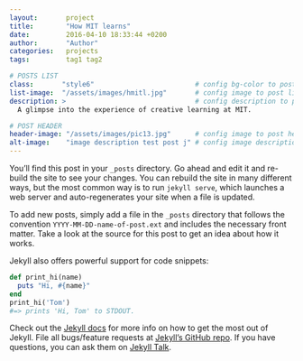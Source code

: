 ```yaml
---
layout:       project
title:        "How MIT learns"
date:         2016-04-10 18:33:44 +0200
author:       "Author"
categories:   projects
tags:         tag1 tag2

# POSTS LIST
class:       "style6"                         # config bg-color to post list card (1..6)
list-image:  "/assets/images/hmitl.jpg"       # config image to post list card (1..6)
description: >                                # config description to post list card
  A glimpse into the experience of creative learning at MIT.

# POST HEADER
header-image: "/assets/images/pic13.jpg"      # config image to post header
alt-image:    "image description test post j" # config image description to alt att.
---
```

You’ll find this post in your `_posts` directory. Go ahead and edit it and re-build the site to see your changes. You can rebuild the site in many different ways, but the most common way is to run `jekyll serve`, which launches a web server and auto-regenerates your site when a file is updated.

To add new posts, simply add a file in the `_posts` directory that follows the convention `YYYY-MM-DD-name-of-post.ext` and includes the necessary front matter. Take a look at the source for this post to get an idea about how it works.

Jekyll also offers powerful support for code snippets:

``` ruby
def print_hi(name)
  puts "Hi, #{name}"
end
print_hi('Tom')
#=> prints 'Hi, Tom' to STDOUT.
```

Check out the [Jekyll docs][jekyll-docs] for more info on how to get the most out of Jekyll. File all bugs/feature requests at [Jekyll’s GitHub repo][jekyll-gh]. If you have questions, you can ask them on [Jekyll Talk][jekyll-talk].

[jekyll-docs]: http://jekyllrb.com/docs/home
[jekyll-gh]:   https://github.com/jekyll/jekyll
[jekyll-talk]: https://talk.jekyllrb.com/
